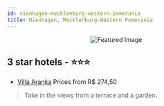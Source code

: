 ```yaml
---
id: nienhagen-mecklenburg-western-pomerania
title: Nienhagen, Mecklenburg-Western Pomerania
---
```


<center><img src="https://i.travelapi.com/hotels/34000000/33530000/33524800/33524751/9d80947c_z.jpg" alt="Featured Image" /></center>


##  3 star hotels - ⭐️⭐️⭐️

-    [Villa Aranka](https://us.hurb.com/hotels/nienhagen/villa-aranka-JNP-JP200538?cmp=18055) Prices from R$ 274,50
   > Take in the views from a terrace and a garden.
